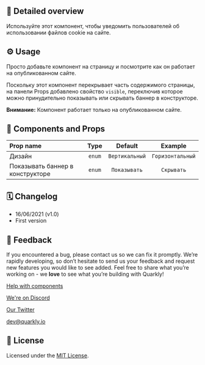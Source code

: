 ## 📖 Detailed overview

Используйте этот компонент, чтобы уведомить пользователей об использовании файлов cookie на сайте.

## ⚙️ Usage

Просто добавьте компонент на страницу и посмотрите как он работает на опубликованном сайте.

Поскольку этот компонент перекрывает часть содержимого страницы, на панели Props добавлено свойство `visible`, переключив которое можно принудительно показывать или скрывать баннер в конструкторе.

**Внимание:** Компонент работает только на опубликованном сайте.

## 🧩 Components and Props

| Prop name                        |  Type  |    Default     |     Example      |
| :------------------------------- | :----: | :------------: | :--------------: |
| Дизайн                           | `enum` | `Вертикальный` | `Горизонтальный` |
| Показывать баннер в конструкторе | `enum` |  `Показывать`  |    `Скрывать`    |

## 🗓 Changelog

-   16/06/2021 (v1.0)
-   First version

## 📮 Feedback

If you encountered a bug, please contact us so we can fix it promptly. We’re rapidly developing, so don’t hesitate to send us your feedback and request new features you would like to see added. Feel free to share what you’re working on - we **love** to see what you’re building with Quarkly!

[Help with components](https://community.quarkly.io/c/requests/11)

[We're on Discord](https://discord.gg/SuF9vCMJGW)

[Our Twitter](https://twitter.com/quarklyapp)

[dev@quarkly.io](mailto:dev@quarkly.io)

## 📝 License

Licensed under the [MIT License](./LICENSE).
